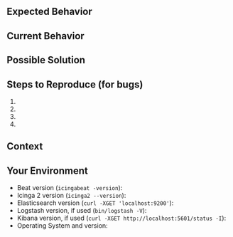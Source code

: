<!--- Provide a general summary of the issue in the Title above -->

<!-- Formatting tips:

GitHub supports Markdown: https://guides.github.com/features/mastering-markdown/
Multi-line code blocks either with three back ticks, or four space indent.

```
  # Defines the Icinga API endpoint
  host: "localhost"
```
-->

## Expected Behavior
<!--- If you're describing a bug, tell us what should happen -->
<!--- If you're suggesting a change/improvement, tell us how it should work -->

## Current Behavior
<!--- If describing a bug, tell us what happens instead of the expected behavior -->
<!--- If suggesting a change/improvement, explain the difference from current behavior -->

## Possible Solution
<!--- Not obligatory, but suggest a fix/reason for the bug, -->
<!--- or ideas how to implement:  the addition or change -->

## Steps to Reproduce (for bugs)
<!--- Provide a link to a live example, or an unambiguous set of steps to -->
<!--- reproduce this bug. Include configuration, logs, etc. to reproduce, if relevant -->
1.
2.
3.
4.

## Context
<!--- How has this issue affected you? What are you trying to accomplish? -->
<!--- Providing context helps us come up with a solution that is most useful in the real world -->

## Your Environment
<!--- Include as many relevant details about the environment you experienced the problem in -->
* Beat version (`icingabeat -version`):
* Icinga 2 version (`icinga2 --version`):
* Elasticsearch version (`curl -XGET 'localhost:9200'`):
* Logstash version, if used (`bin/logstash -V`):
* Kibana version, if used (`curl -XGET http://localhost:5601/status -I`):
* Operating System and version:

